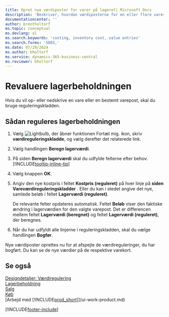 ```yaml
---
title: Opret nye værdiposter for varer på lageret| Microsoft Docs
description: 'Beskriver, hvordan værdiposterne for en eller flere varer på lageret kan op- eller nedskrives ved at bogføre deres aktuelle, beregnede værdi.'
documentationcenter: ''
author: brentholtorf
ms.topic: conceptual
ms.devlang: al
ms.search.keywords: 'costing, inventory cost, value entries'
ms.search.forms: '5803,'
ms.date: 07/29/2024
ms.author: bholtorf
ms.service: dynamics-365-business-central
ms.reviewer: bholtorf
---
```


# <a name="revalue-inventory"></a>Revaluere lagerbeholdningen
Hvis du vil op- eller nedskrive en vare eller en bestemt varepost, skal du bruge reguleringskladden.

## <a name="to-revalue-inventory"></a>Sådan reguleres lagerbeholdningen
1. Vælg ![Lightbulb, der åbner funktionen Fortæl mig.](media/ui-search/search_small.png "Fortæl mig, hvad du vil foretage dig") ikon, skriv **værdireguleringskladde**, og vælg derefter det relaterede link.
2. Vælg handlingen **Beregn lagerværdi**.
3. På siden **Beregn lagerværdi** skal du udfylde felterne efter behov. [!INCLUDE[tooltip-inline-tip](includes/tooltip-inline-tip_md.md)]
4. Vælg knappen **OK**.
5. Angiv den nye kostpris i feltet **Kostpris (reguleret)**  på hver linje på **siden Vareværdireguleringskladder** . Eller du kan i stedet angive det nye, samlede beløb i feltet **Lagerværdi (reguleret)**.

    De relevante felter opdateres automatisk. Feltet **Beløb** viser den faktiske ændring i lagerværdien for den valgte varepost. Det er differencen mellem feltet **Lagerværdi (beregnet)** og feltet **Lagerværdi (reguleret)**, der beregnes.
6. Når du har udfyldt alle linjerne i reguleringskladden, skal du vælge handlingen **Bogfør**.

Nye værdiposter oprettes nu for at afspejle de værdireguleringer, du har bogført. Du kan se de nye værdier på de respektive varekort.

## <a name="see-also"></a>Se også
[Designdetaljer: Værdiregulering](design-details-revaluation.md)    
[Lagerbeholdning](inventory-manage-inventory.md)    
[Salg](sales-manage-sales.md)    
[Køb](purchasing-manage-purchasing.md)    
[Arbejd med [!INCLUDE[prod_short](includes/prod_short.md)]](ui-work-product.md)  


[!INCLUDE[footer-include](includes/footer-banner.md)]
